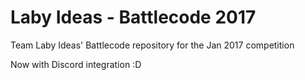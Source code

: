 # Laby Ideas - Battlecode 2017
Team Laby Ideas' Battlecode repository for the Jan 2017 competition

Now with Discord integration :D
